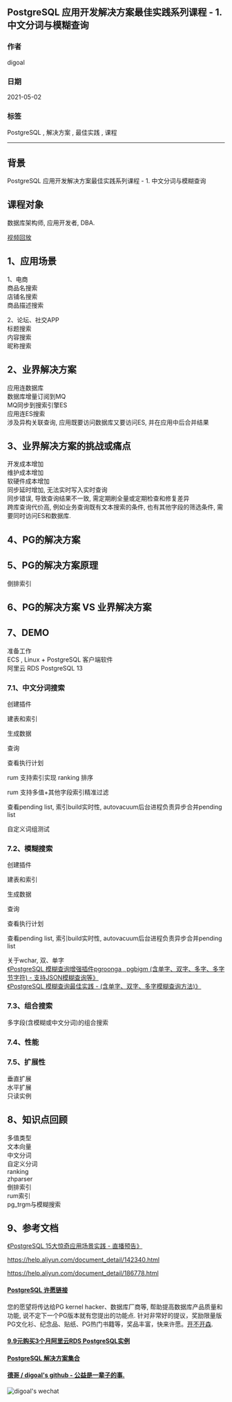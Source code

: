 ## PostgreSQL 应用开发解决方案最佳实践系列课程 - 1. 中文分词与模糊查询  
  
### 作者  
digoal  
  
### 日期  
2021-05-02   
  
### 标签  
PostgreSQL , 解决方案 , 最佳实践 , 课程   
  
----  
  
## 背景  
PostgreSQL 应用开发解决方案最佳实践系列课程 - 1. 中文分词与模糊查询  
  
## 课程对象  
数据库架构师, 应用开发者, DBA.   
  
[视频回放](xx)  
  
## 1、应用场景  
  
1、电商  
商品名搜索  
店铺名搜索  
商品描述搜索  
  
2、论坛、社交APP  
标题搜索  
内容搜索  
昵称搜索  
  
## 2、业界解决方案  
应用连数据库  
数据库增量订阅到MQ  
MQ同步到搜索引擎ES  
应用连ES搜索  
涉及异构关联查询, 应用既要访问数据库又要访问ES, 并在应用中后合并结果  
  
## 3、业界解决方案的挑战或痛点  
开发成本增加  
维护成本增加  
软硬件成本增加  
同步延时增加, 无法实时写入实时查询  
同步错误, 导致查询结果不一致, 需定期刷全量或定期检查和修复差异  
跨库查询代价高, 例如业务查询既有文本搜索的条件, 也有其他字段的筛选条件, 需要同时访问ES和数据库.   
  
## 4、PG的解决方案  
  
  
## 5、PG的解决方案原理  
倒排索引  
  
## 6、PG的解决方案 VS 业界解决方案   
  
## 7、DEMO  
  
准备工作  
ECS , Linux + PostgreSQL 客户端软件  
阿里云 RDS PostgreSQL 13  
  
### 7.1、中文分词搜索  
  
创建插件  
  
建表和索引  
  
生成数据  
  
查询  
  
查看执行计划  
  
rum 支持索引实现 ranking 排序  
  
rum 支持多值+其他字段索引精准过滤  
  
查看pending list, 索引build实时性, autovacuum后台进程负责异步合并pending list  
  
自定义词组测试  
  
### 7.2、模糊搜索  
  
创建插件  
  
建表和索引  
  
生成数据  
  
查询  
  
查看执行计划  
  
查看pending list, 索引build实时性, autovacuum后台进程负责异步合并pending list  
  
关于wchar, 双、单字      
[《PostgreSQL 模糊查询增强插件pgroonga , pgbigm (含单字、双字、多字、多字节字符) - 支持JSON模糊查询等》](../202003/20200330_01.md)    
[《PostgreSQL 模糊查询最佳实践 - (含单字、双字、多字模糊查询方法)》](../201704/20170426_01.md)    
  
### 7.3、组合搜索  
  
多字段(含模糊或中文分词)的组合搜索  
  
### 7.4、性能  
  
### 7.5、扩展性  
垂直扩展  
水平扩展   
只读实例  
  
  
## 8、知识点回顾  
  
  
多值类型  
文本向量  
中文分词  
自定义分词  
ranking  
zhparser  
倒排索引  
rum索引  
pg_trgm与模糊搜索  
  
## 9、参考文档  
[《PostgreSQL 15大惊奇应用场景实践 - 直播预告》](../202009/20200903_02.md)    
  
https://help.aliyun.com/document_detail/142340.html  
  
https://help.aliyun.com/document_detail/186778.html  
  
  
  
#### [PostgreSQL 许愿链接](https://github.com/digoal/blog/issues/76 "269ac3d1c492e938c0191101c7238216")
您的愿望将传达给PG kernel hacker、数据库厂商等, 帮助提高数据库产品质量和功能, 说不定下一个PG版本就有您提出的功能点. 针对非常好的提议，奖励限量版PG文化衫、纪念品、贴纸、PG热门书籍等，奖品丰富，快来许愿。[开不开森](https://github.com/digoal/blog/issues/76 "269ac3d1c492e938c0191101c7238216").  
  
  
#### [9.9元购买3个月阿里云RDS PostgreSQL实例](https://www.aliyun.com/database/postgresqlactivity "57258f76c37864c6e6d23383d05714ea")
  
  
#### [PostgreSQL 解决方案集合](https://yq.aliyun.com/topic/118 "40cff096e9ed7122c512b35d8561d9c8")
  
  
#### [德哥 / digoal's github - 公益是一辈子的事.](https://github.com/digoal/blog/blob/master/README.md "22709685feb7cab07d30f30387f0a9ae")
  
  
![digoal's wechat](../pic/digoal_weixin.jpg "f7ad92eeba24523fd47a6e1a0e691b59")
  
